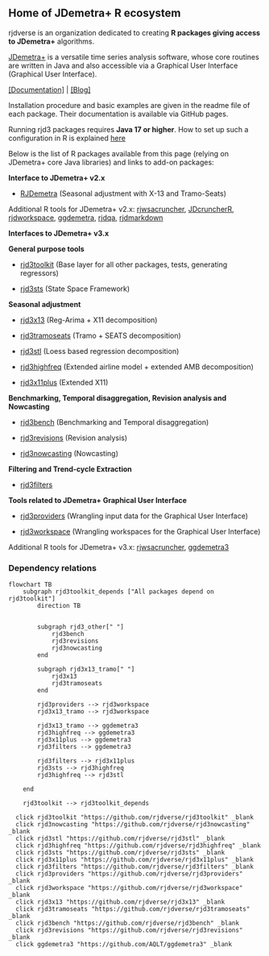 ## Home of JDemetra+ R ecosystem
<!--

**Here are some ideas to get you started:**

🙋‍♀️ A short introduction - what is your organization all about?
🌈 Contribution Graphical User Interfacedelines - how can the community get involved?
👩‍💻 Useful resources - where can the community find your docs? Is there anything else the community should know?
🍿 Fun facts - what does your team eat for breakfast?
🧙 Remember, you can do mighty things with the power of [Markdown](https://docs.github.com/github/writing-on-github/getting-started-with-writing-and-formatting-on-github/basic-writing-and-formatting-syntax)
-->

rjdverse is an organization dedicated to creating **R packages giving access to JDemetra+** algorithms. 

[JDemetra+](https://github.com/jdemetra) is a versatile time series analysis software, whose core routines are written in Java and also accessible via a Graphical User Interface (Graphical User Interface).

[[Documentation]](https://jdemetra-new-documentation.netlify.app/) | [[Blog]](https://jdemetra-universe-blog.netlify.app/)

Installation procedure and basic examples are given in the readme file of each package. Their documentation is available via GitHub pages.

Running rjd3 packages requires **Java 17 or higher**. How to set up such a configuration in R is explained [here](https://jdemetra-new-documentation.netlify.app/#Rconfig) 

Below is the list of R packages available from this page (relying on JDemetra+ core Java libraries) and links to add-on packages:

**Interface to JDemetra+ v2.x**

- [RJDemetra](https://github.com/rjdverse/rjdemetra) (Seasonal adjustment with X-13 and Tramo-Seats)

Additional R tools for JDemetra+ v2.x: [rjwsacruncher](https://github.com/AQLT/rjwsacruncher), [JDcruncherR](https://github.com/InseeFr/JDCruncheR), [rjdworkspace](https://github.com/InseeFrLab/rjdworkspace), [ggdemetra](https://github.com/AQLT/ggdemetra), [rjdqa](https://github.com/AQLT/rjdqa), [rjdmarkdown](https://github.com/AQLT/rjdmarkdown)


**Interfaces to JDemetra+ v3.x**

**General purpose tools**

- [rjd3toolkit](https://github.com/rjdverse/rjd3toolkit) (Base layer for all other packages,
tests, generating regressors)

- [rjd3sts](https://github.com/rjdverse/rjd3sts) (State Space Framework)

**Seasonal adjustment**

- [rjd3x13](https://github.com/rjdverse/rjd3x13) (Reg-Arima + X11 decomposition)

- [rjd3tramoseats](https://github.com/rjdverse/rjd3tramoseats) (Tramo + SEATS decomposition)

- [rjd3stl](https://github.com/rjdverse/rjd3stl) (Loess based regression decomposition)

- [rjd3highfreq](https://github.com/rjdverse/rjd3highfreq) (Extended airline model + extended AMB decomposition)

- [rjd3x11plus](https://github.com/rjdverse/rjd3x11plus) (Extended X11)
    
**Benchmarking, Temporal disaggregation, Revision analysis and Nowcasting**

- [rjd3bench](https://github.com/rjdverse/rjd3bench) (Benchmarking and Temporal disaggregation)

- [rjd3revisions](https://github.com/rjdverse/rjd3revisions) (Revision analysis)

- [rjd3nowcasting](https://github.com/rjdverse/rjd3nowcasting) (Nowcasting)
    
**Filtering and Trend-cycle Extraction**

- [rjd3filters](https://github.com/rjdverse/rjd3filters)
    
**Tools related to JDemetra+ Graphical User Interface**

- [rjd3providers](https://github.com/rjdverse/rjd3providers) (Wrangling input data for the Graphical User Interface)

- [rjd3workspace](https://github.com/rjdverse/rjd3workspace) (Wrangling workspaces for the Graphical User Interface)

Additional R tools for JDemetra+ v3.x: [rjwsacruncher](https://github.com/AQLT/rjwsacruncher), [ggdemetra3](https://github.com/AQLT/ggdemetra3)

### Dependency relations 

```mermaid
flowchart TB
    subgraph rjd3toolkit_depends ["All packages depend on rjd3toolkit"]
        direction TB


        subgraph rjd3_other[" "]
            rjd3bench
            rjd3revisions
            rjd3nowcasting
        end
        
        subgraph rjd3x13_tramo[" "]
            rjd3x13
            rjd3tramoseats
        end

        rjd3providers --> rjd3workspace
        rjd3x13_tramo --> rjd3workspace

        rjd3x13_tramo --> ggdemetra3
        rjd3highfreq --> ggdemetra3
        rjd3x11plus --> ggdemetra3
        rjd3filters --> ggdemetra3
        
        rjd3filters --> rjd3x11plus
        rjd3sts --> rjd3highfreq
        rjd3highfreq --> rjd3stl

    end

    rjd3toolkit --> rjd3toolkit_depends

  click rjd3toolkit "https://github.com/rjdverse/rjd3toolkit" _blank
  click rjd3nowcasting "https://github.com/rjdverse/rjd3nowcasting" _blank
  click rjd3stl "https://github.com/rjdverse/rjd3stl" _blank
  click rjd3highfreq "https://github.com/rjdverse/rjd3highfreq" _blank
  click rjd3sts "https://github.com/rjdverse/rjd3sts" _blank
  click rjd3x11plus "https://github.com/rjdverse/rjd3x11plus" _blank
  click rjd3filters "https://github.com/rjdverse/rjd3filters" _blank
  click rjd3providers "https://github.com/rjdverse/rjd3providers" _blank
  click rjd3workspace "https://github.com/rjdverse/rjd3workspace" _blank
  click rjd3x13 "https://github.com/rjdverse/rjd3x13" _blank
  click rjd3tramoseats "https://github.com/rjdverse/rjd3tramoseats" _blank
  click rjd3bench "https://github.com/rjdverse/rjd3bench" _blank
  click rjd3revisions "https://github.com/rjdverse/rjd3revisions" _blank
  click ggdemetra3 "https://github.com/AQLT/ggdemetra3" _blank
```
